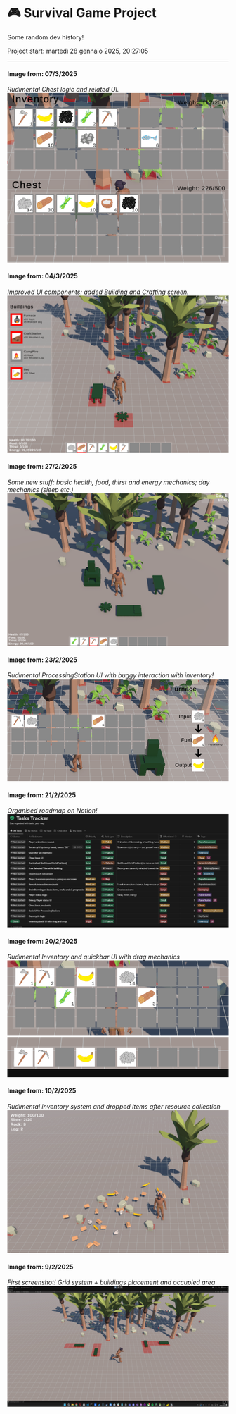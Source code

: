 # **🎮 Survival Game Project**

Some random dev history!

Project start: martedì 28 gennaio 2025, 20:27:05

---
#### **Image from: 07/3/2025**
_Rudimental Chest logic and related UI._
![](images/image_9.png)

#### **Image from: 04/3/2025**
_Improved UI components: added Building and Crafting screen._
![](images/image_8.png)

#### **Image from: 27/2/2025**
_Some new stuff: basic health, food, thirst and energy mechanics; day mechanics (sleep etc.)_
![](images/image_7.png)

#### **Image from: 23/2/2025**
_Rudimental ProcessingStation UI with buggy interaction with inventory!_
![](images/image_6.png)

#### **Image from: 21/2/2025**
_Organised roadmap on Notion!_
![](images/image_5.png)

#### **Image from: 20/2/2025**
_Rudimental Inventory and quickbar UI with drag mechanics_
![](images/image_3.png)
![](images/image_4.png)

#### **Image from: 10/2/2025**
_Rudimental inventory system and dropped items after resource collection_
![](images/image_2.png)

#### **Image from: 9/2/2025**
_First screenshot!_
_Grid system + buildings placement and occupied area_
![](images/image_1.png)